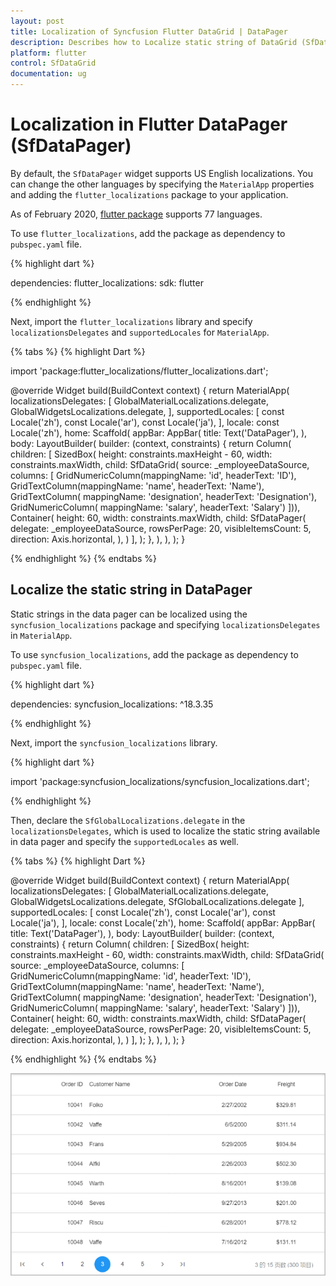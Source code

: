 ```yaml
---
layout: post
title: Localization of Syncfusion Flutter DataGrid | DataPager
description: Describes how to Localize static string of DataGrid (SfDataGrid) | DataPager (SfDataPager) control in Flutter | Globalization | Internationalization 
platform: flutter
control: SfDataGrid
documentation: ug
---
```


# Localization in Flutter DataPager (SfDataPager)

By default, the `SfDataPager` widget supports US English localizations. You can change the other languages by specifying the `MaterialApp` properties and adding the `flutter_localizations` package to your application.

As of February 2020, [flutter package](https://flutter.dev/docs/development/accessibility-and-localization/internationalization) supports 77 languages.

To use `flutter_localizations`, add the package as dependency to `pubspec.yaml` file.

{% highlight dart %}

dependencies:
flutter_localizations:
  sdk: flutter

{% endhighlight %}

Next, import the `flutter_localizations` library and specify `localizationsDelegates` and `supportedLocales` for `MaterialApp`.

{% tabs %}
{% highlight Dart %}

import 'package:flutter_localizations/flutter_localizations.dart';

@override
Widget build(BuildContext context) {
  return MaterialApp(
    localizationsDelegates: [
      GlobalMaterialLocalizations.delegate,
      GlobalWidgetsLocalizations.delegate,
    ],
    supportedLocales: [
      const Locale('zh'),
      const Locale('ar'),
      const Locale('ja'),
    ],
    locale: const Locale('zh'),
    home: Scaffold(
      appBar: AppBar(
        title: Text('DataPager'),
      ),
      body: LayoutBuilder(
        builder: (context, constraints) {
          return Column(
            children: [
              SizedBox(
                  height: constraints.maxHeight - 60,
                  width: constraints.maxWidth,
                  child: SfDataGrid(
                      source: _employeeDataSource,
                      columns: <GridColumn>[
                        GridNumericColumn(mappingName: 'id', headerText: 'ID'),
                        GridTextColumn(mappingName: 'name', headerText: 'Name'),
                        GridTextColumn(
                            mappingName: 'designation',
                            headerText: 'Designation'),
                        GridNumericColumn(
                            mappingName: 'salary', headerText: 'Salary')
                      ])),
              Container(
                height: 60,
                width: constraints.maxWidth,
                child: SfDataPager(
                  delegate: _employeeDataSource,
                  rowsPerPage: 20,
                  visibleItemsCount: 5,
                  direction: Axis.horizontal,
                ),
              )
            ],
          );
        },
      ),
    ),
  );
}

{% endhighlight %}
{% endtabs %}

## Localize the static string in DataPager

Static strings in the data pager can be localized using the `syncfusion_localizations` package and specifying `localizationsDelegates` in `MaterialApp`.

To use `syncfusion_localizations`, add the package as dependency to `pubspec.yaml` file.

{% highlight dart %}

dependencies:
syncfusion_localizations: ^18.3.35

{% endhighlight %}

Next, import the `syncfusion_localizations` library.

{% highlight dart %}

import 'package:syncfusion_localizations/syncfusion_localizations.dart';

{% endhighlight %}

Then, declare the `SfGlobalLocalizations.delegate` in the `localizationsDelegates`, which is used to localize the static string available in data pager and specify the `supportedLocales` as well.

{% tabs %}
{% highlight Dart %}

@override
Widget build(BuildContext context) {
  return MaterialApp(
    localizationsDelegates: [
      GlobalMaterialLocalizations.delegate,
      GlobalWidgetsLocalizations.delegate,
      SfGlobalLocalizations.delegate
    ],
    supportedLocales: [
      const Locale('zh'),
      const Locale('ar'),
      const Locale('ja'),
    ],
    locale: const Locale('zh'),
    home: Scaffold(
      appBar: AppBar(
        title: Text('DataPager'),
      ),
      body: LayoutBuilder(
        builder: (context, constraints) {
          return Column(
            children: [
              SizedBox(
                  height: constraints.maxHeight - 60,
                  width: constraints.maxWidth,
                  child: SfDataGrid(
                      source: _employeeDataSource,
                      columns: <GridColumn>[
                        GridNumericColumn(mappingName: 'id', headerText: 'ID'),
                        GridTextColumn(mappingName: 'name', headerText: 'Name'),
                        GridTextColumn(
                            mappingName: 'designation',
                            headerText: 'Designation'),
                        GridNumericColumn(
                            mappingName: 'salary', headerText: 'Salary')
                      ])),
              Container(
                height: 60,
                width: constraints.maxWidth,
                child: SfDataPager(
                  delegate: _employeeDataSource,
                  rowsPerPage: 20,
                  visibleItemsCount: 5,
                  direction: Axis.horizontal,
                ),
              )
            ],
          );
        },
      ),
    ),
  );
}

{% endhighlight %}
{% endtabs %}

![flutter datapager with localization](images/localization/flutter-datapager-localization.png)
